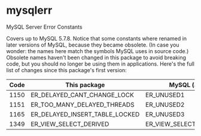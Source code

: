 mysqlerr
========

MySQL Server Error Constants

Covers up to MySQL 5.7.8. Notice that some constants where renamed in later
versions of MySQL, because they became obsolete. (In case you wonder: the names
here match the symbols MySQL uses in source code.) Obsolete names haven't been
changed in this package to avoid breaking code, but you should no longer be
using them in applications. Here's the full list of changes since this package's
first version:

| Code | This package | MySQL (as of 5.7.8) |
| ---: | ------------ | ------------------- |
| 1150 | ER_DELAYED_CANT_CHANGE_LOCK | ER_UNUSED1 |
| 1151 | ER_TOO_MANY_DELAYED_THREADS | ER_UNUSED2 |
| 1165 | ER_DELAYED_INSERT_TABLE_LOCKED | ER_UNUSED3 |
| 1349 | ER_VIEW_SELECT_DERIVED | ER_VIEW_SELECT_DERIVED_UNUSED |

